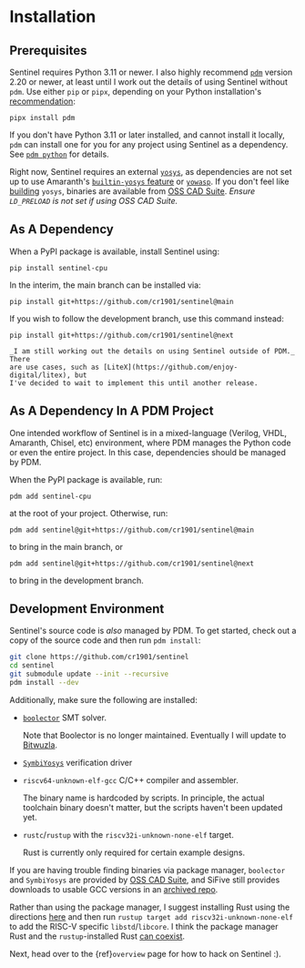 # Installation

## Prerequisites

Sentinel requires Python 3.11 or newer. I also highly recommend [`pdm`](https://pdm-project.org)
version 2.20 or newer, at least until I work out the details of using Sentinel
without `pdm`. Use either `pip` or `pipx`, depending on your Python installation's
[recommendation](https://packaging.python.org/en/latest/specifications/externally-managed-environments/#guide-users-towards-virtual-environments):

```
pipx install pdm
```

If you don't have Python 3.11 or later installed, and cannot install it locally,
`pdm` can install one for you for any project using Sentinel as a dependency.
See [`pdm python`](https://pdm-project.org/en/latest/usage/project/#install-python-interpreters-with-pdm)
for details.

Right now, Sentinel requires an external [`yosys`](https://github.com/YosysHQ/yosys),
as dependencies are not set up to use Amaranth's [`builtin-yosys` feature](https://amaranth-lang.org/docs/amaranth/v0.5.3/install.html#installing-amaranth) or [`yowasp`](https://github.com/YoWASP). If you don't
feel like [building](https://github.com/YosysHQ/yosys/#building-from-source)
`yosys`, binaries are available from [OSS CAD Suite](https://github.com/YosysHQ/oss-cad-suite-build).
_Ensure `LD_PRELOAD` is not set if using OSS CAD Suite._

## As A Dependency

When a PyPI package is available, install Sentinel using:

```
pip install sentinel-cpu
```

In the interim, the main branch can be installed via:

```
pip install git+https://github.com/cr1901/sentinel@main
```

If you wish to follow the development branch, use this command instead:

```
pip install git+https://github.com/cr1901/sentinel@next
```

```{todo}
_I am still working out the details on using Sentinel outside of PDM._ There
are use cases, such as [LiteX](https://github.com/enjoy-digital/litex), but
I've decided to wait to implement this until another release.
```

## As A Dependency In A PDM Project

One intended workflow of Sentinel is in a mixed-language (Verilog, VHDL, Amaranth,
Chisel, etc) environment, where PDM manages the Python code or even the entire
project. In this case, dependencies should be managed by PDM.

When the PyPI package is available, run:

```
pdm add sentinel-cpu
```

at the root of your project. Otherwise, run:

```
pdm add sentinel@git+https://github.com/cr1901/sentinel@main
```

to bring in the main branch, or

```
pdm add sentinel@git+https://github.com/cr1901/sentinel@next
```

to bring in the development branch.

## Development Environment

Sentinel's source code is _also_ managed by PDM. To get started, check out a
copy of the source code and then run `pdm install`:

```sh
git clone https://github.com/cr1901/sentinel
cd sentinel
git submodule update --init --recursive
pdm install --dev
```

Additionally, make sure the following are installed:

* [`boolector`](https://github.com/Boolector/boolector) SMT solver.

  Note that Boolector is no longer maintained. Eventually I will update to
  [Bitwuzla](https://github.com/bitwuzla/bitwuzla).
* [`SymbiYosys`](https://github.com/YosysHQ/sby) verification driver
* `riscv64-unknown-elf-gcc` C/C++ compiler and assembler. 

  The binary name is hardcoded by scripts. In
  principle, the actual toolchain binary doesn't matter, but the scripts
  haven't been updated yet.
* `rustc`/`rustup` with the `riscv32i-unknown-none-elf` target.

  Rust is currently only required for certain example designs.

If you are having trouble finding binaries via package manager, `boolector` and
`SymbiYosys` are provided by [OSS CAD Suite](https://github.com/YosysHQ/oss-cad-suite-build),
and SiFive still provides downloads to usable GCC versions in an [archived repo](https://github.com/YosysHQ/oss-cad-suite-build).

Rather than using the package manager, I suggest installing Rust using the
directions [here](https://rustup.rs/) and then run
`rustup target add riscv32i-unknown-none-elf` to add the RISC-V specific
`libstd`/`libcore`. I think the package manager Rust and the `rustup`-installed
Rust [can coexist](https://rust-lang.github.io/rustup/concepts/toolchains.html).

Next, head over to the {ref}`overview` page for how to hack on Sentinel :).
